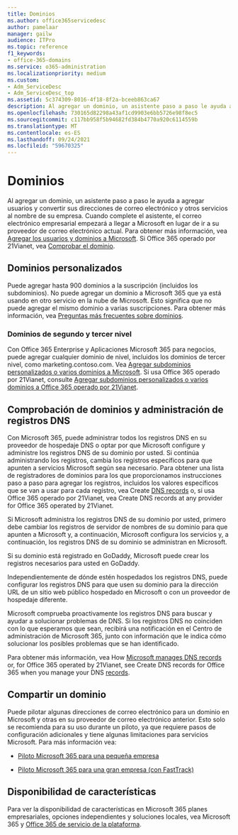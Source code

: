 ```yaml
---
title: Dominios
ms.author: office365servicedesc
author: pamelaar
manager: gailw
audience: ITPro
ms.topic: reference
f1_keywords:
- office-365-domains
ms.service: o365-administration
ms.localizationpriority: medium
ms.custom:
- Adm_ServiceDesc
- Adm_ServiceDesc_top
ms.assetid: 5c374309-8016-4f18-8f2a-bceeb863ca67
description: Al agregar un dominio, un asistente paso a paso le ayuda a agregar usuarios y convertir sus direcciones de correo electrónico y otros servicios al nombre de su empresa. Cuando complete el asistente, el correo electrónico empresarial empezará a llegar a Microsoft en lugar de ir a su proveedor de correo electrónico actual. Para obtener más información, consulta Agregar usuarios y dominios a Microsoft. Si Office 365 operado por 21Vianet, vea Comprobar el dominio.
ms.openlocfilehash: 730165d82298a43af1cd9903e6bb5726e98f8ec5
ms.sourcegitcommit: c117bb958f5b94682fd384b4770a920c6114559b
ms.translationtype: MT
ms.contentlocale: es-ES
ms.lasthandoff: 09/24/2021
ms.locfileid: "59670325"
---
```

# <a name="domains"></a>Dominios

Al agregar un dominio, un asistente paso a paso le ayuda a agregar usuarios y convertir sus direcciones de correo electrónico y otros servicios al nombre de su empresa. Cuando complete el asistente, el correo electrónico empresarial empezará a llegar a Microsoft en lugar de ir a su proveedor de correo electrónico actual. Para obtener más información, vea [Agregar los usuarios y dominios a Microsoft](https://support.office.com/article/6383f56d-3d09-4dcb-9b41-b5f5a5efd611). Si Office 365 operado por 21Vianet, vea [Comprobar el dominio](/office365/admin/setup/add-domain).
  
## <a name="custom-domains"></a>Dominios personalizados

Puede agregar hasta 900 dominios a la suscripción (incluidos los subdominios). No puede agregar un dominio a Microsoft 365 que ya está usando en otro servicio en la nube de Microsoft. Esto significa que no puede agregar el mismo dominio a varias suscripciones. Para obtener más información, vea [Preguntas más frecuentes sobre dominios](https://support.office.com/article/Domains-FAQ-1272bad0-4bd4-4796-8005-67d6fb3afc5a).
  
### <a name="second-and-third-level-domains"></a>Dominios de segundo y tercer nivel

Con Office 365 Enterprise y Aplicaciones Microsoft 365 para negocios, puede agregar cualquier dominio de nivel, incluidos los dominios de tercer nivel, como marketing.contoso.com. Vea [Agregar subdominios personalizados o varios dominios a Microsoft](/office365/admin/setup/domains-faq). Si usa Office 365 operado por 21Vianet, consulte [Agregar subdominios personalizados o varios dominios a Office 365 operado por 21Vianet](/office365/admin/setup/domains-faq).
  
## <a name="domain-verification-and-managing-dns-records"></a>Comprobación de dominios y administración de registros DNS

Con Microsoft 365, puede administrar todos los registros DNS en su proveedor de hospedaje DNS o optar por que Microsoft configure y administre los registros DNS de su dominio por usted. Si continúa administrando los registros, cambia los registros específicos para que apunten a servicios Microsoft según sea necesario. Para obtener una lista de registradores de dominios para los que proporcionamos instrucciones paso a paso para agregar los registros, incluidos los valores específicos que se van a usar para cada registro, vea Create [DNS records](/office365/admin/get-help-with-domains/create-dns-records-at-any-dns-hosting-provider) o, si usa Office 365 operado por 21Vianet, vea Create DNS records at any provider for Office 365 operated by 21Vianet. 
  
Si Microsoft administra los registros DNS de su dominio por usted, primero debe cambiar los registros de servidor de nombres de su dominio para que apunten a Microsoft y, a continuación, Microsoft configura los servicios y, a continuación, los registros DNS de su dominio se administran en Microsoft.
  
Si su dominio está registrado en GoDaddy, Microsoft puede crear los registros necesarios para usted en GoDaddy. 
  
Independientemente de dónde estén hospedados los registros DNS, puede configurar los registros DNS para que usen su dominio para la dirección URL de un sitio web público hospedado en Microsoft o con un proveedor de hospedaje diferente. 
  
Microsoft comprueba proactivamente los registros DNS para buscar y ayudar a solucionar problemas de DNS. Si los registros DNS no coinciden con lo que esperamos que sean, recibirá una notificación en el Centro de administración de Microsoft 365, junto con información que le indica cómo solucionar los posibles problemas que se han identificado.
  
Para obtener más información, vea How [Microsoft manages DNS records](/office365/admin/setup/domains-faq) or, for Office 365 operated by 21Vianet, see Create DNS records for Office 365 when you manage your DNS [records](/office365/admin/services-in-china/create-dns-records-when-you-manage-your-dns-records).
  
## <a name="sharing-a-domain"></a>Compartir un dominio

Puede pilotar algunas direcciones de correo electrónico para un dominio en Microsoft y otras en su proveedor de correo electrónico anterior. Esto solo se recomienda para su uso durante un piloto, ya que requiere pasos de configuración adicionales y tiene algunas limitaciones para servicios Microsoft. Para más información vea:
  
- [Piloto Microsoft 365 para una pequeña empresa](https://support.office.com/article/39cee536-6a03-40cf-b9c1-f301bb6001d7)
    
- [Piloto Microsoft 365 para una gran empresa (con FastTrack)](https://fasttrack.office.com/onboard)
    
## <a name="feature-availability"></a>Disponibilidad de características

Para ver la disponibilidad de características en Microsoft 365 planes empresariales, opciones independientes y soluciones locales, vea Microsoft 365 y [Office 365 de servicio de la plataforma](office-365-platform-service-description.md).
